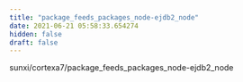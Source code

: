 ```yaml
---
title: "package_feeds_packages_node-ejdb2_node"
date: 2021-06-21 05:58:33.654274
hidden: false
draft: false
---
```


sunxi/cortexa7/package_feeds_packages_node-ejdb2_node

